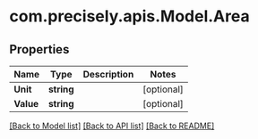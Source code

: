 
# com.precisely.apis.Model.Area

## Properties

Name | Type | Description | Notes
------------ | ------------- | ------------- | -------------
**Unit** | **string** |  | [optional] 
**Value** | **string** |  | [optional] 

[[Back to Model list]](../README.md#documentation-for-models)
[[Back to API list]](../README.md#documentation-for-api-endpoints)
[[Back to README]](../README.md)


